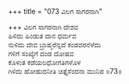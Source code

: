 +++
title = "073 ವಿಲಗ ಸಾಗರನಾಗಿ"

+++
ವಿಲಗ ಸಾಗರನಾಗಿ ದೇಶವ  
ಹಿಳಿದು ಹಿಂಡುತ ದಾನ ಧರ್ಮವ   
ನುಳಿದು ದೇವ ಬ್ರಾಹ್ಮರೆನ್ನದೆ ಕಂಡವರನೆಳೆದು   
ಗಳಿಗೆ ಸಂಖ್ಯೆಗೆ  ದಂಡ ದೋಷವ   
ಕೊಳುತ ಕಡೆಯಲಧೋಗತಿಗಳೊಳ   
ಗಿಳಿದು ಹೋಹುದನೀತಿ ಚಿತ್ತೈಸೆಂದನಾ ಮುನಿಪ   ॥73॥